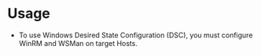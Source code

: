 # Usage
- To use Windows Desired State Configuration (DSC), you must configure WinRM and WSMan on target Hosts.
